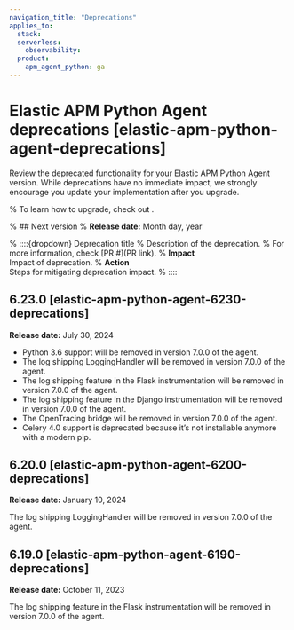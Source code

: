 ```yaml
---
navigation_title: "Deprecations"
applies_to:
  stack:
  serverless:
    observability:
  product:
    apm_agent_python: ga
---
```


# Elastic APM Python Agent deprecations [elastic-apm-python-agent-deprecations]
Review the deprecated functionality for your Elastic APM Python Agent version. While deprecations have no immediate impact, we strongly encourage you update your implementation after you upgrade.

% To learn how to upgrade, check out <upgrade docs>.

% ## Next version
% **Release date:** Month day, year

% ::::{dropdown} Deprecation title
% Description of the deprecation.
% For more information, check [PR #](PR link).
% **Impact**<br> Impact of deprecation.
% **Action**<br> Steps for mitigating deprecation impact.
% ::::

## 6.23.0 [elastic-apm-python-agent-6230-deprecations]
**Release date:** July 30, 2024

* Python 3.6 support will be removed in version 7.0.0 of the agent.
* The log shipping LoggingHandler will be removed in version 7.0.0 of the agent.
* The log shipping feature in the Flask instrumentation will be removed in version 7.0.0 of the agent.
* The log shipping feature in the Django instrumentation will be removed in version 7.0.0 of the agent.
* The OpenTracing bridge will be removed in version 7.0.0 of the agent.
* Celery 4.0 support is deprecated because it’s not installable anymore with a modern pip.

## 6.20.0 [elastic-apm-python-agent-6200-deprecations]
**Release date:** January 10, 2024

The log shipping LoggingHandler will be removed in version 7.0.0 of the agent.

## 6.19.0 [elastic-apm-python-agent-6190-deprecations]
**Release date:** October 11, 2023

The log shipping feature in the Flask instrumentation will be removed in version 7.0.0 of the agent.